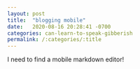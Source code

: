 ```yaml
---
layout: post
title:  "blogging mobile"
date:   2020-08-16 20:28:41 -0700
categories: can-learn-to-speak-gibberish
permalink: /:categories/:title
---
```


I need to find a mobile markdown editor!
